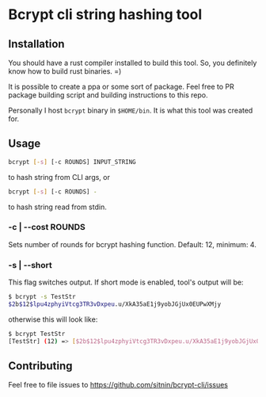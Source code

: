 # Bcrypt cli string hashing tool

## Installation

You should have a rust compiler installed to build this tool. So, you definitely know how to build rust binaries. =)

It is possible to create a ppa or some sort of package. Feel free to PR package building script and building instructions to this repo.

Personally I host `bcrypt` binary in `$HOME/bin`. It is what this tool was created for.

## Usage

```bash
bcrypt [-s] [-c ROUNDS] INPUT_STRING
```

to hash string from CLI args, or

```bash
bcrypt [-s] [-c ROUNDS] -
```

to hash string read from stdin.

### -c | --cost ROUNDS

Sets number of rounds for bcrypt hashing function. Default: 12, minimum: 4.

### -s | --short

This flag switches output. If short mode is enabled, tool's output will be:

```bash
$ bcrypt -s TestStr
$2b$12$lpu4zphyiVtcg3TR3vDxpeu.u/XkA35aE1j9yobJGjUx0EUPwXMjy
```

otherwise this will look like:

```bash
$ bcrypt TestStr
[TestStr] (12) => [$2b$12$lpu4zphyiVtcg3TR3vDxpeu.u/XkA35aE1j9yobJGjUx0EUPwXMjy]
```


## Contributing

Feel free to file issues to https://github.com/sitnin/bcrypt-cli/issues
